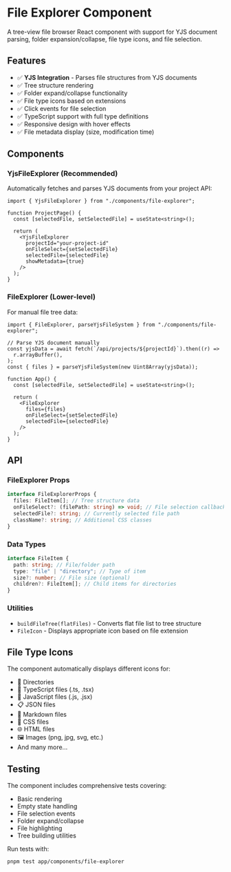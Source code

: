 # File Explorer Component

A tree-view file browser React component with support for YJS document parsing, folder expansion/collapse, file type icons, and file selection.

## Features

- ✅ **YJS Integration** - Parses file structures from YJS documents
- ✅ Tree structure rendering
- ✅ Folder expand/collapse functionality
- ✅ File type icons based on extensions
- ✅ Click events for file selection
- ✅ TypeScript support with full type definitions
- ✅ Responsive design with hover effects
- ✅ File metadata display (size, modification time)

## Components

### YjsFileExplorer (Recommended)

Automatically fetches and parses YJS documents from your project API:

```tsx
import { YjsFileExplorer } from "./components/file-explorer";

function ProjectPage() {
  const [selectedFile, setSelectedFile] = useState<string>();

  return (
    <YjsFileExplorer
      projectId="your-project-id"
      onFileSelect={setSelectedFile}
      selectedFile={selectedFile}
      showMetadata={true}
    />
  );
}
```

### FileExplorer (Lower-level)

For manual file tree data:

```tsx
import { FileExplorer, parseYjsFileSystem } from "./components/file-explorer";

// Parse YJS document manually
const yjsData = await fetch(`/api/projects/${projectId}`).then((r) =>
  r.arrayBuffer(),
);
const { files } = parseYjsFileSystem(new Uint8Array(yjsData));

function App() {
  const [selectedFile, setSelectedFile] = useState<string>();

  return (
    <FileExplorer
      files={files}
      onFileSelect={setSelectedFile}
      selectedFile={selectedFile}
    />
  );
}
```

## API

### FileExplorer Props

```typescript
interface FileExplorerProps {
  files: FileItem[]; // Tree structure data
  onFileSelect?: (filePath: string) => void; // File selection callback
  selectedFile?: string; // Currently selected file path
  className?: string; // Additional CSS classes
}
```

### Data Types

```typescript
interface FileItem {
  path: string; // File/folder path
  type: "file" | "directory"; // Type of item
  size?: number; // File size (optional)
  children?: FileItem[]; // Child items for directories
}
```

### Utilities

- `buildFileTree(flatFiles)` - Converts flat file list to tree structure
- `FileIcon` - Displays appropriate icon based on file extension

## File Type Icons

The component automatically displays different icons for:

- 📁 Directories
- 🔷 TypeScript files (.ts, .tsx)
- 📄 JavaScript files (.js, .jsx)
- 📋 JSON files
- 📝 Markdown files
- 🎨 CSS files
- 🌐 HTML files
- 🖼️ Images (png, jpg, svg, etc.)
- And many more...

## Testing

The component includes comprehensive tests covering:

- Basic rendering
- Empty state handling
- File selection events
- Folder expand/collapse
- File highlighting
- Tree building utilities

Run tests with:

```bash
pnpm test app/components/file-explorer
```
